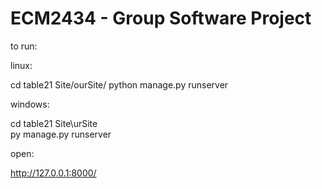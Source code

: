 # ECM2434 - Group Software Project

to run:

linux:

cd table21 Site/ourSite/
python manage.py runserver

windows:

cd table21 Site\urSite\
py manage.py runserver

open:

http://127.0.0.1:8000/
